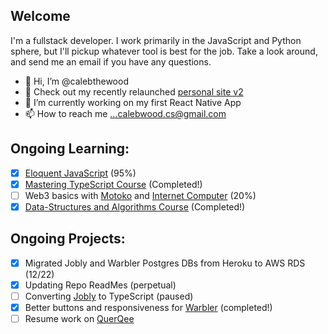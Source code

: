 ## Welcome
I'm a fullstack developer. I work primarily in the JavaScript and Python sphere, but I'll pickup whatever tool is best for the job. Take a look around, and send me an email if you have any questions.

- 👋 Hi, I’m @calebthewood
- 👀 Check out my recently relaunched [personal site v2](https://www.calebwood.dev/)
- 🌱 I’m currently working on my first React Native App
- 📫 How to reach me ...calebwood.cs@gmail.com

## Ongoing Learning:
- [x] [Eloquent JavaScript](https://github.com/calebthewood/eloquentJS) (95%)
- [x] [Mastering TypeScript Course](https://github.com/calebthewood/TypeScriptCourse) (Completed!)
- [ ] Web3 basics with [Motoko](https://internetcomputer.org/docs/current/developer-docs/build/cdks/motoko-dfinity/motoko/) and [Internet Computer](https://internetcomputer.org/) (20%)
- [x] [Data-Structures and Algorithms Course](https://github.com/calebthewood/dsa-javascript/tree/main/JS-MasterClass) (Completed!)

## Ongoing Projects:
- [x] Migrated Jobly and Warbler Postgres DBs from Heroku to AWS RDS (12/22)
- [x] Updating Repo ReadMes (perpetual)
- [ ] Converting [Jobly](https://github.com/calebthewood/jobly-frontend) to TypeScript (paused)
- [x] Better buttons and responsiveness for [Warbler](https://github.com/calebthewood/flask-warbler) (completed!)
- [ ] Resume work on [QuerQee](https://github.com/calebthewood/qq-front-end)

<!---
calebthewood/calebthewood is a ✨ special ✨ repository because its `README.md` (this file) appears on your GitHub profile.
You can click the Preview link to take a look at your changes.
--->
